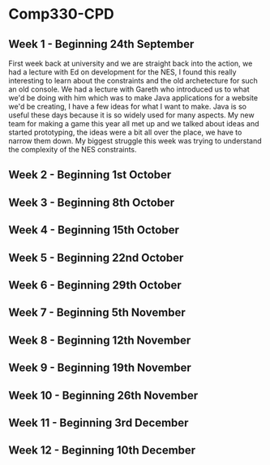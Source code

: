 # Comp330-CPD

## Week 1 - Beginning 24th September
First week back at university and we are straight back into the action, we had a lecture with Ed on development for the NES, I found this really interesting to learn about the constraints and the old archetecture for such an old console. We had a lecture with Gareth who introduced us to what we'd be doing with him which was to make Java applications for a website we'd be creating, I have a few ideas for what I want to make. Java is so useful these days because it is so widely used for many aspects. My new team for making a game this year all met up and we talked about ideas and started prototyping, the ideas were a bit all over the place, we have to narrow them down. My biggest struggle this week was trying to understand the complexity of the NES constraints.

## Week 2 - Beginning 1st October

## Week 3 - Beginning 8th October

## Week 4 - Beginning 15th October

## Week 5 - Beginning 22nd October

## Week 6 - Beginning 29th October

## Week 7 - Beginning 5th November

## Week 8 - Beginning 12th November

## Week 9 - Beginning 19th November

## Week 10 - Beginning 26th November

## Week 11 - Beginning 3rd December

## Week 12 - Beginning 10th December
